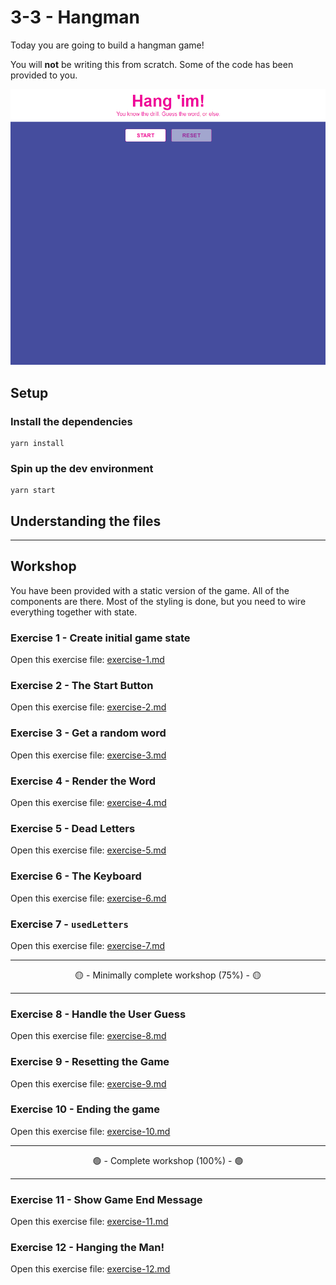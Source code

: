 # 3-3 - Hangman

Today you are going to build a hangman game!

You will **not** be writing this from scratch. Some of the code has been provided to you.

![Hangman Completed](./__lecture/assets/hangman_1.gif)

## Setup

### Install the dependencies

```
yarn install
```

### Spin up the dev environment

```
yarn start
```

## Understanding the files

---

## Workshop

You have been provided with a static version of the game. All of the components are there. Most of the styling is done, but you need to wire everything together with state.

### Exercise 1 - Create initial game state

Open this exercise file: [exercise-1.md](__workshop/exercise-1.md)

### Exercise 2 - The Start Button

Open this exercise file: [exercise-2.md](__workshop/exercise-2.md)

### Exercise 3 - Get a random word

Open this exercise file: [exercise-3.md](__workshop/exercise-3.md)

### Exercise 4 - Render the Word

Open this exercise file: [exercise-4.md](__workshop/exercise-4.md)

### Exercise 5 - Dead Letters

Open this exercise file: [exercise-5.md](__workshop/exercise-5.md)

### Exercise 6 - The Keyboard

Open this exercise file: [exercise-6.md](__workshop/exercise-6.md)

### Exercise 7 - `usedLetters`

Open this exercise file: [exercise-7.md](__workshop/exercise-7.md)

---

<center>🟡 - Minimally complete workshop (75%) - 🟡</center>

---

### Exercise 8 - Handle the User Guess

Open this exercise file: [exercise-8.md](__workshop/exercise-8.md)

### Exercise 9 - Resetting the Game

Open this exercise file: [exercise-9.md](__workshop/exercise-9.md)

### Exercise 10 - Ending the game

Open this exercise file: [exercise-10.md](__workshop/exercise-10.md)

---

<center>🟢 - Complete workshop (100%) - 🟢</center>

---

### Exercise 11 - Show Game End Message

Open this exercise file: [exercise-11.md](__workshop/exercise-11.md)

### Exercise 12 - Hanging the Man!

Open this exercise file: [exercise-12.md](__workshop/exercise-12.md)
